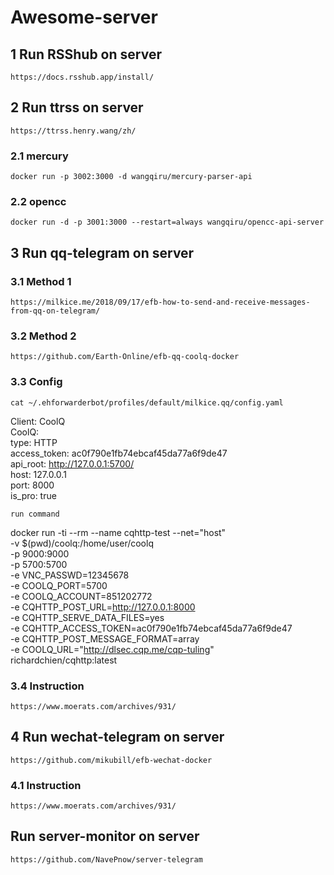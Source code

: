 # Awesome-server
## 1 Run RSShub on server
`https://docs.rsshub.app/install/`
## 2 Run ttrss on server
`https://ttrss.henry.wang/zh/
`
### 2.1 mercury
`docker run -p 3002:3000 -d wangqiru/mercury-parser-api`

### 2.2 opencc
`docker run -d -p 3001:3000 --restart=always wangqiru/opencc-api-server`

## 3 Run qq-telegram on server
### 3.1 Method 1
`https://milkice.me/2018/09/17/efb-how-to-send-and-receive-messages-from-qq-on-telegram/`
### 3.2 Method 2
`https://github.com/Earth-Online/efb-qq-coolq-docker`
### 3.3 Config
`cat ~/.ehforwarderbot/profiles/default/milkice.qq/config.yaml `

Client: CoolQ \
CoolQ: \
        type: HTTP \
        access_token: ac0f790e1fb74ebcaf45da77a6f9de47 \
        api_root: http://127.0.0.1:5700/ \
        host: 127.0.0.1 \
        port: 8000 \
        is_pro: true 

`run command`

docker run -ti --rm --name cqhttp-test --net="host" \
     -v $(pwd)/coolq:/home/user/coolq      \
     -p 9000:9000                          \
     -p 5700:5700                          \
     -e VNC_PASSWD=12345678                \
     -e COOLQ_PORT=5700                    \
     -e COOLQ_ACCOUNT=851202772              \
     -e CQHTTP_POST_URL=http://127.0.0.1:8000    \
     -e CQHTTP_SERVE_DATA_FILES=yes       \
     -e CQHTTP_ACCESS_TOKEN=ac0f790e1fb74ebcaf45da77a6f9de47  \
     -e CQHTTP_POST_MESSAGE_FORMAT=array   \
     -e COOLQ_URL="http://dlsec.cqp.me/cqp-tuling"   \
     richardchien/cqhttp:latest

### 3.4 Instruction
`https://www.moerats.com/archives/931/`

## 4 Run wechat-telegram on server
`https://github.com/mikubill/efb-wechat-docker`

### 4.1 Instruction
`https://www.moerats.com/archives/931/`

## Run server-monitor on server
`https://github.com/NavePnow/server-telegram`


